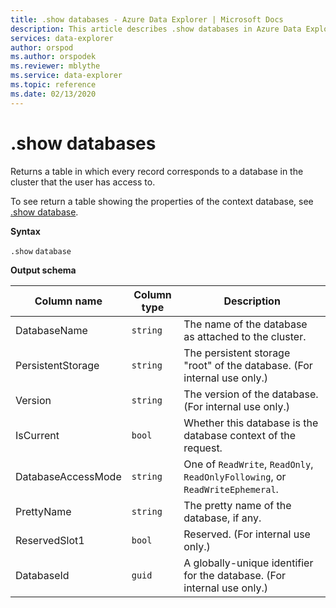```yaml
---
title: .show databases - Azure Data Explorer | Microsoft Docs
description: This article describes .show databases in Azure Data Explorer.
services: data-explorer
author: orspod
ms.author: orspodek
ms.reviewer: mblythe
ms.service: data-explorer
ms.topic: reference
ms.date: 02/13/2020
---
```

# .show databases

Returns a table in which every record corresponds to a database in the cluster that the user has access to.

To see return a table showing the properties of the context database, see [.show database](show-database.md).

**Syntax**

`.show` `database`

**Output schema**

|Column name       |Column type|Description                                                                  |
|------------------|-----------|-----------------------------------------------------------------------------|
|DatabaseName      |`string`   |The name of the database as attached to the cluster.                         |
|PersistentStorage |`string`   |The persistent storage "root" of the database. (For internal use only.)      |
|Version           |`string`   |The version of the database. (For internal use only.)                        |
|IsCurrent         |`bool`     |Whether this database is the database context of the request.                |
|DatabaseAccessMode|`string`   |One of `ReadWrite`, `ReadOnly`, `ReadOnlyFollowing`, or `ReadWriteEphemeral`.|
|PrettyName        |`string`   |The pretty name of the database, if any.                                    |
|ReservedSlot1     |`bool`     |Reserved. (For internal use only.)                                           |
|DatabaseId        |`guid`     |A globally-unique identifier for the database. (For internal use only.)      |